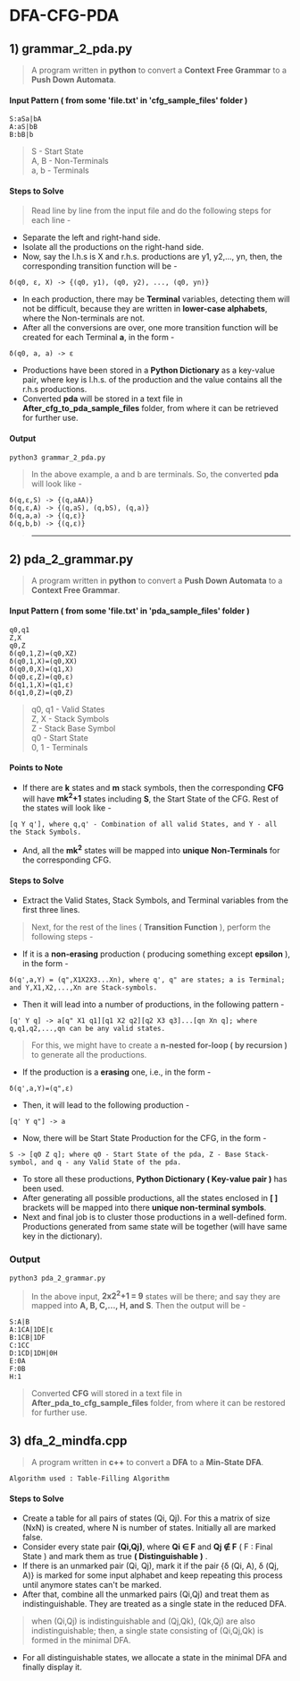 # DFA-CFG-PDA

## 1) grammar_2_pda.py
> A program written in **python** to convert a **Context Free Grammar** to a **Push Down Automata**.
#### Input Pattern ( from some 'file.txt' in 'cfg_sample_files' folder )
```
S:aSa|bA
A:aS|bB
B:bB|b
```
> S - Start State <br>
> A, B - Non-Terminals <br>
> a, b - Terminals <br>
#### Steps to Solve
> Read line by line from the input file and do the following steps for each line - 
* Separate the left and right-hand side.
* Isolate all the productions on the right-hand side.
* Now, say the l.h.s is X and r.h.s. productions are y1, y2,..., yn, then, the corresponding transition function will be - 
```
δ(q0, ε, X) -> {(q0, y1), (q0, y2), ..., (q0, yn)}
```
* In each production, there may be **Terminal** variables, detecting them will not be difficult, because they are written in **lower-case alphabets**, where the Non-terminals are not.
* After all the conversions are over, one more transition function will be created for each Terminal **a**, in the form - 
```
δ(q0, a, a) -> ε
```
* Productions have been stored in a **Python Dictionary** as a key-value pair, where key is l.h.s. of the production and the value contains all the r.h.s productions.
* Converted **pda** will be stored in a text file in **After_cfg_to_pda_sample_files** folder, from where it can be retrieved for further use.
#### Output
```
python3 grammar_2_pda.py
```
> In the above example, a and b are terminals. So, the converted **pda** will look like - 
```
δ(q,ε,S) -> {(q,aAA)}
δ(q,ε,A) -> {(q,aS), (q,bS), (q,a)}
δ(q,a,a) -> {(q,ε)}
δ(q,b,b) -> {(q,ε)}
```
> <hr>
## 2) pda_2_grammar.py
> A program written in **python** to convert a **Push Down Automata** to a **Context Free Grammar**.
#### Input Pattern ( from some 'file.txt' in 'pda_sample_files' folder )
```
q0,q1
Z,X
q0,Z
δ(q0,1,Z)=(q0,XZ)
δ(q0,1,X)=(q0,XX)
δ(q0,0,X)=(q1,X)
δ(q0,ε,Z)=(q0,ε)
δ(q1,1,X)=(q1,ε)
δ(q1,0,Z)=(q0,Z)
```
> q0, q1 - Valid States <br>
> Z, X - Stack Symbols <br>
> Z - Stack Base Symbol <br>
> q0 - Start State <br>
> 0, 1 - Terminals <br>
#### Points to Note
* If there are **k** states and **m** stack symbols, then the corresponding **CFG** will have **mk<sup>2</sup>+1** states including **S**, the Start State of the CFG. Rest of the states will look like - 
```
[q Y q'], where q,q' - Combination of all valid States, and Y - all the Stack Symbols.
```
* And, all the **mk<sup>2</sup>** states will be mapped into **unique** **Non-Terminals** for the corresponding CFG.
#### Steps to Solve
* Extract the Valid States, Stack Symbols, and Terminal variables from the first three lines.
> Next, for the rest of the lines ( **Transition Function** ), perform the following steps - 
* If it is a **non-erasing** production ( producing something except **epsilon** ), in the form - 
```
δ(q',a,Y) = (q",X1X2X3...Xn), where q', q" are states; a is Terminal; and Y,X1,X2,...,Xn are Stack-symbols.
```
* Then it will lead into a number of productions, in the following pattern - 
```
[q' Y q] -> a[q" X1 q1][q1 X2 q2][q2 X3 q3]...[qn Xn q]; where q,q1,q2,...,qn can be any valid states.
```
> For this, we might have to create a **n-nested for-loop ( by recursion )** to generate all the productions.
* If the production is a **erasing** one, i.e., in the form -
```
δ(q',a,Y)=(q",ε)
```
* Then, it will lead to the following production - 
```
[q' Y q"] -> a
```
* Now, there will be Start State Production for the CFG, in the form - 
```
S -> [q0 Z q]; where q0 - Start State of the pda, Z - Base Stack-symbol, and q - any Valid State of the pda.
```
* To store all these productions, **Python Dictionary ( Key-value pair )** has been used.
* After generating all possible productions, all the states enclosed in **[ ]** brackets will be mapped into there **unique non-terminal symbols**.
* Next and final job is to cluster those productions in a well-defined form. Productions generated from same state will be together (will have same key in the dictionary).
### Output
```
python3 pda_2_grammar.py
```
> In the above input, **2x2<sup>2</sup>+1 = 9** states will be there; and say they are mapped into **A, B, C,..., H, and S**. Then the output will be - 
```
S:A|B
A:1CA|1DE|ε
B:1CB|1DF
C:1CC
D:1CD|1DH|0H
E:0A
F:0B
H:1
```
> Converted **CFG** will stored in a text file in **After_pda_to_cfg_sample_files** folder, from where it can be restored for further use.
## 3) dfa_2_mindfa.cpp
> A program written in **c++** to convert a **DFA** to a **Min-State DFA**.
```
Algorithm used : Table-Filling Algorithm
```
#### Steps to Solve
* Create a table for all pairs of states (Qi, Qj). For this a matrix of size (NxN) is created, where N is number of states. Initially all are marked false.
* Consider every state pair **(Qi,Qj)**, where **Qi ∈ F** and **Qj ∉ F** ( F : Final State ) and mark them as true **( Distinguishable )** .
* If there is an unmarked pair (Qi, Qj), mark it if the pair {δ (Qi, A), δ (Qj, A)} is marked for some input alphabet and keep repeating this process until anymore states can't be marked.
* After that, combine all the unmarked pairs (Qi,Qj) and treat them as indistinguishable. They are treated as a single state in the reduced DFA.
> when (Qi,Qj) is indistinguishable and (Qj,Qk), (Qk,Qj) are also indistinguishable; then, a single state consisting of (Qi,Qj,Qk) is formed in the minimal DFA.
* For all distinguishable states, we allocate a state in the minimal DFA and finally display it.
